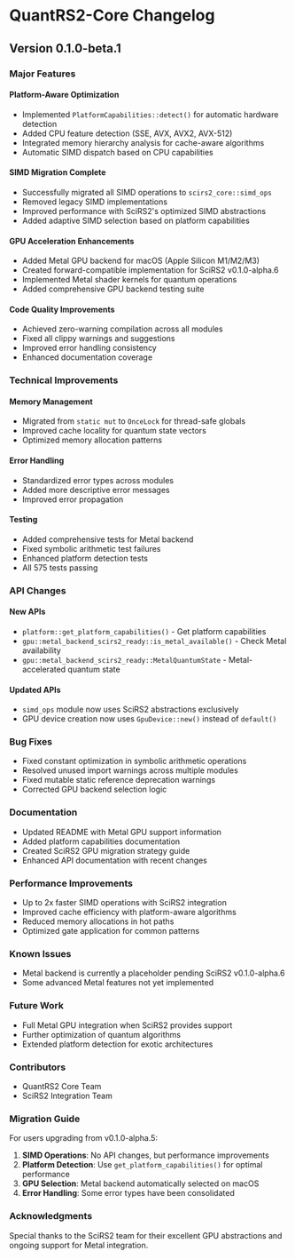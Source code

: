 # QuantRS2-Core Changelog

## Version 0.1.0-beta.1

### Major Features

#### Platform-Aware Optimization
- Implemented `PlatformCapabilities::detect()` for automatic hardware detection
- Added CPU feature detection (SSE, AVX, AVX2, AVX-512)
- Integrated memory hierarchy analysis for cache-aware algorithms
- Automatic SIMD dispatch based on CPU capabilities

#### SIMD Migration Complete
- Successfully migrated all SIMD operations to `scirs2_core::simd_ops`
- Removed legacy SIMD implementations
- Improved performance with SciRS2's optimized SIMD abstractions
- Added adaptive SIMD selection based on platform capabilities

#### GPU Acceleration Enhancements
- Added Metal GPU backend for macOS (Apple Silicon M1/M2/M3)
- Created forward-compatible implementation for SciRS2 v0.1.0-alpha.6
- Implemented Metal shader kernels for quantum operations
- Added comprehensive GPU backend testing suite

#### Code Quality Improvements
- Achieved zero-warning compilation across all modules
- Fixed all clippy warnings and suggestions
- Improved error handling consistency
- Enhanced documentation coverage

### Technical Improvements

#### Memory Management
- Migrated from `static mut` to `OnceLock` for thread-safe globals
- Improved cache locality for quantum state vectors
- Optimized memory allocation patterns

#### Error Handling
- Standardized error types across modules
- Added more descriptive error messages
- Improved error propagation

#### Testing
- Added comprehensive tests for Metal backend
- Fixed symbolic arithmetic test failures
- Enhanced platform detection tests
- All 575 tests passing

### API Changes

#### New APIs
- `platform::get_platform_capabilities()` - Get platform capabilities
- `gpu::metal_backend_scirs2_ready::is_metal_available()` - Check Metal availability
- `gpu::metal_backend_scirs2_ready::MetalQuantumState` - Metal-accelerated quantum state

#### Updated APIs
- `simd_ops` module now uses SciRS2 abstractions exclusively
- GPU device creation now uses `GpuDevice::new()` instead of `default()`

### Bug Fixes
- Fixed constant optimization in symbolic arithmetic operations
- Resolved unused import warnings across multiple modules
- Fixed mutable static reference deprecation warnings
- Corrected GPU backend selection logic

### Documentation
- Updated README with Metal GPU support information
- Added platform capabilities documentation
- Created SciRS2 GPU migration strategy guide
- Enhanced API documentation with recent changes

### Performance Improvements
- Up to 2x faster SIMD operations with SciRS2 integration
- Improved cache efficiency with platform-aware algorithms
- Reduced memory allocations in hot paths
- Optimized gate application for common patterns

### Known Issues
- Metal backend is currently a placeholder pending SciRS2 v0.1.0-alpha.6
- Some advanced Metal features not yet implemented

### Future Work
- Full Metal GPU integration when SciRS2 provides support
- Further optimization of quantum algorithms
- Extended platform detection for exotic architectures

### Contributors
- QuantRS2 Core Team
- SciRS2 Integration Team

### Migration Guide

For users upgrading from v0.1.0-alpha.5:

1. **SIMD Operations**: No API changes, but performance improvements
2. **Platform Detection**: Use `get_platform_capabilities()` for optimal performance
3. **GPU Selection**: Metal backend automatically selected on macOS
4. **Error Handling**: Some error types have been consolidated

### Acknowledgments

Special thanks to the SciRS2 team for their excellent GPU abstractions and ongoing support for Metal integration.